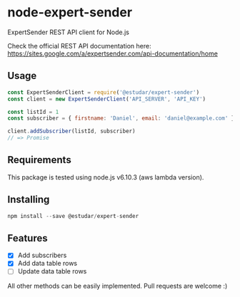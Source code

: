 # node-expert-sender

ExpertSender REST API client for Node.js

Check the official REST API documentation here: https://sites.google.com/a/expertsender.com/api-documentation/home

## Usage

```js
const ExpertSenderClient = require('@estudar/expert-sender')
const client = new ExpertSenderClient('API_SERVER', 'API_KEY')

const listId = 1
const subscriber = { firstname: 'Daniel', email: 'daniel@example.com' }

client.addSubscriber(listId, subscriber)
// => Promise
```

## Requirements

  This package is tested using node.js v6.10.3 (aws lambda version).

## Installing

```js
npm install --save @estudar/expert-sender
```

## Features

- [x] Add subscribers
- [x] Add data table rows
- [ ] Update data table rows

All other methods can be easily implemented. Pull requests are welcome :)

